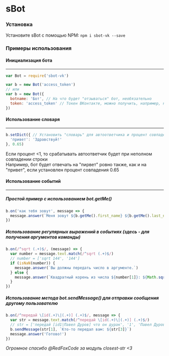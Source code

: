 # sBot

### Установка
Установите sBot с помощью NPM:
`npm i sbot-vk --save`

### Примеры использования

#### Инициализация бота
___
```JavaScript
var Bot = require('sbot-vk')

var b = new Bot('access_token')
// или
var b = new Bot({
  botname: 'Бот', // На что будет "отзываться" бот, необязательно
  token: 'access_token' // Токен ВКонтакте, можно получить, например, на https://vkhost.github.io/
})
```

#### Использование словаря
___
```JavaScript
b.setDict({ // Установить "словарь" для автоответчика и процент совпадения строки
  'привет': 'Здравствуй!'
}, 0.65)
```
Если процент <1, то срабатывать автоответчик будет при неполном совпадении строки    
Например, бот будет отвечать на "пирвет" ровно также, как и на "привет", если установлен процент совпадения 0.65

#### Использование событий
___
##### Простой пример с использованием bot.getMe()
```JavaScript
b.on('как тебя зовут', message => {
  message.answer(`Меня зовут ${b.getMe().first_name} ${b.getMe().last_name}`)
})
```

##### Использование регулярных выражений в событиях (здесь - для получения аргументов команды)
```JavaScript
b.on(/^sqrt (.+)$/, (message) => {
  var number = message.text.match(/^sqrt (.+)$/)
  // number = ['sqrt 144', '144']
  if (isNaN(number)) {
    message.answer(`Вы должны передать число в аргументе.`)
  } else {
    message.answer(`Квадратный корень из числа ${number[1]}: ${Math.sqrt(parseInt(number[1]))}`)
  }
})
```


##### Использование метода bot.sendMessage() для отправки сообщения другому пользователю
```JavaScript
b.on(/^передай \[id(.+)\|(.+)] (.+)$/, message => {
  var str = message.text.match(/^передай \[id(.+)\|(.+)] (.+)$/)
  // str = ['передай [id1|Павел Дуров] что он дурак', '1', 'Павел Дуров', 'что он дурак']
  b.sendMessage(str[1], `Кто-то передал вам: ${str[3]}`)
  message.answer('Готово!')
})
```

*Огромное спасибо @RedFoxCode за модуль closest-str <3*
